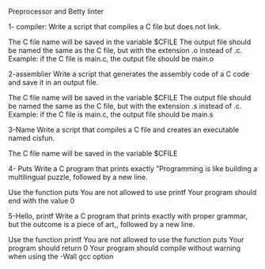 Preprocessor and Betty linter

1- compiler: 
Write a script that compiles a C file but does not link.

The C file name will be saved in the variable $CFILE
The output file should be named the same as the C file, but with the extension .o instead of .c.
Example: if the C file is main.c, the output file should be main.o

2-assemblier 
Write a script that generates the assembly code of a C code and save it in an output file.

The C file name will be saved in the variable $CFILE
The output file should be named the same as the C file, but with the extension .s instead of .c.
Example: if the C file is main.c, the output file should be main.s

3-Name
Write a script that compiles a C file and creates an executable named cisfun.

The C file name will be saved in the variable $CFILE

4- Puts
Write a C program that prints exactly "Programming is like building a multilingual puzzle, followed by a new line.

Use the function puts
You are not allowed to use printf
Your program should end with the value 0


5-Hello, printf
Write a C program that prints exactly with proper grammar, but the outcome is a piece of art,, followed by a new line.

Use the function printf
You are not allowed to use the function puts
Your program should return 0
Your program should compile without warning when using the -Wall gcc option
